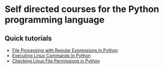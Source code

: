 # Self directed courses for the Python programming language

## Quick tutorials
* [File Processing with Regular Expressions in Python](File_processing_with_Regular_Expressions)
* [Executing Linux Commands In Python](./Executing_Linux_commands_in_Python.md)
* [Checking Linux File Permissions in Python ](./Checking_file_Permissions.md)
